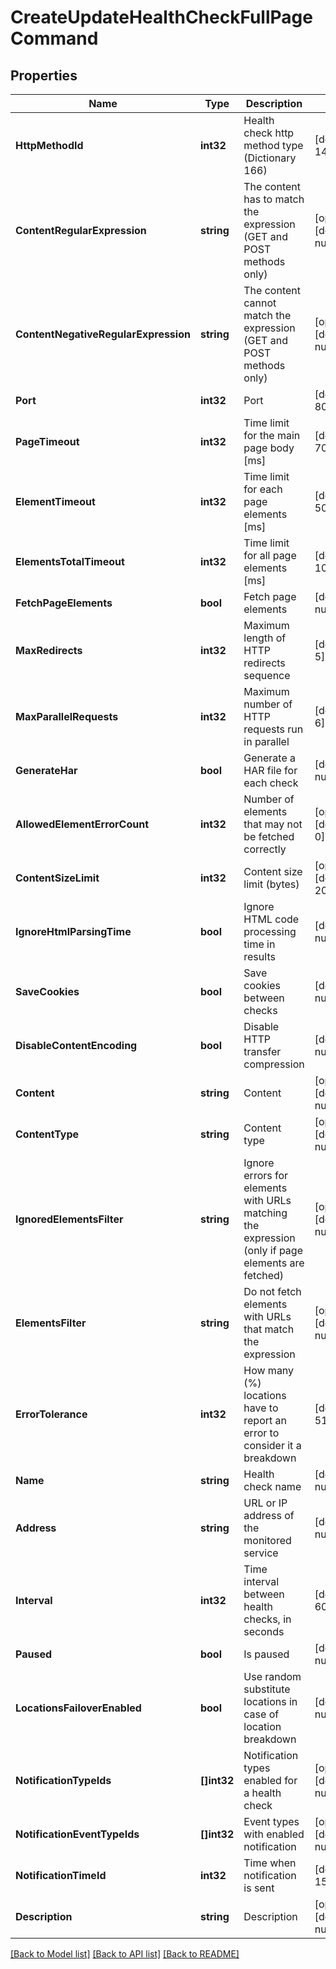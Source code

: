 # CreateUpdateHealthCheckFullPageCommand

## Properties
Name | Type | Description | Notes
------------ | ------------- | ------------- | -------------
**HttpMethodId** | **int32** | Health check http method type (Dictionary 166) | [default to 1440]
**ContentRegularExpression** | **string** | The content has to match the expression (GET and POST methods only) | [optional] [default to null]
**ContentNegativeRegularExpression** | **string** | The content cannot match the expression (GET and POST methods only) | [optional] [default to null]
**Port** | **int32** | Port | [default to 80]
**PageTimeout** | **int32** | Time limit for the main page body [ms] | [default to 7000]
**ElementTimeout** | **int32** | Time limit for each page elements [ms] | [default to 5000]
**ElementsTotalTimeout** | **int32** | Time limit for all page elements [ms] | [default to 10000]
**FetchPageElements** | **bool** | Fetch page elements | [default to null]
**MaxRedirects** | **int32** | Maximum length of HTTP redirects sequence | [default to 5]
**MaxParallelRequests** | **int32** | Maximum number of HTTP requests run in parallel | [default to 6]
**GenerateHar** | **bool** | Generate a HAR file for each check | [default to null]
**AllowedElementErrorCount** | **int32** | Number of elements that may not be fetched correctly | [optional] [default to 0]
**ContentSizeLimit** | **int32** | Content size limit (bytes) | [optional] [default to 2097152]
**IgnoreHtmlParsingTime** | **bool** | Ignore HTML code processing time in results | [default to null]
**SaveCookies** | **bool** | Save cookies between checks | [default to null]
**DisableContentEncoding** | **bool** | Disable HTTP transfer compression | [default to null]
**Content** | **string** | Content | [optional] [default to null]
**ContentType** | **string** | Content type | [optional] [default to null]
**IgnoredElementsFilter** | **string** | Ignore errors for elements with URLs matching the expression (only if page elements are fetched) | [optional] [default to null]
**ElementsFilter** | **string** | Do not fetch elements with URLs that match the expression | [optional] [default to null]
**ErrorTolerance** | **int32** | How many (%) locations have to report an error to consider it a breakdown | [default to 51]
**Name** | **string** | Health check name | [default to null]
**Address** | **string** | URL or IP address of the monitored service | [default to null]
**Interval** | **int32** | Time interval between health checks, in seconds | [default to 60]
**Paused** | **bool** | Is paused | [default to null]
**LocationsFailoverEnabled** | **bool** | Use random substitute locations in case of location breakdown | [default to null]
**NotificationTypeIds** | **[]int32** | Notification types enabled for a health check | [optional] [default to null]
**NotificationEventTypeIds** | **[]int32** | Event types with enabled notification | [optional] [default to null]
**NotificationTimeId** | **int32** | Time when notification is sent | [default to 1594]
**Description** | **string** | Description | [optional] [default to null]

[[Back to Model list]](../README.md#documentation-for-models) [[Back to API list]](../README.md#documentation-for-api-endpoints) [[Back to README]](../README.md)


